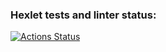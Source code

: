 ### Hexlet tests and linter status:
[![Actions Status](https://github.com/student-Alex-Bond/frontend-project-46/workflows/hexlet-check/badge.svg)](https://github.com/student-Alex-Bond/frontend-project-46/actions)